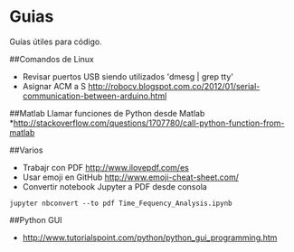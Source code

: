 # Guias
Guías útiles para código.

##Comandos de Linux
* Revisar puertos USB siendo utilizados 'dmesg | grep tty'
* Asignar ACM a S http://robocv.blogspot.com.co/2012/01/serial-communication-between-arduino.html

##Matlab
Llamar funciones de Python desde Matlab
*http://stackoverflow.com/questions/1707780/call-python-function-from-matlab

##Varios
* Trabajr con PDF
http://www.ilovepdf.com/es
* Usar emoji en GitHub
http://www.emoji-cheat-sheet.com/
* Convertir notebook Jupyter a PDF desde consola
````
jupyter nbconvert --to pdf Time_Fequency_Analysis.ipynb
````

##Python GUI
* http://www.tutorialspoint.com/python/python_gui_programming.htm
